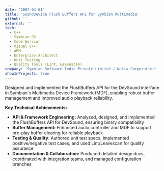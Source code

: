 ```yaml
---
date: '2007-03-01'
title: 'SoundDevice Flush Buffers API for Symbian Multimedia'
github: ''
external: ''
tech:
  - C++
  - Symbian OS
  - Code Warrior
  - Visual C++
  - ARM
  - Enterprise Architect
  - Unit Testing
  - Quality Tools (Lint, Leavescan)
company: 'Symbian Software India Private Limited / Nokia Corporation'
showInProjects: true
---
```


Designed and implemented the FlushBuffers API for the DevSound interface in Symbian's Multimedia Device Framework (MDF), enabling robust buffer management and improved audio playback reliability.

**Key Technical Achievements:**

- **API & Framework Engineering:** Analyzed, designed, and implemented the FlushBuffers API for DevSound, ensuring binary compatibility
- **Buffer Management:** Enhanced audio controller and MDF to support pre-play buffer clearing for reliable playback
- **Testing & Quality:** Authored unit test specs, implemented positive/negative test cases, and used Lint/Leavescan for quality assurance
- **Documentation & Collaboration:** Produced detailed design docs, coordinated with integration teams, and managed configuration branches
